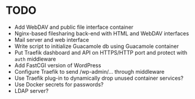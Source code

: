 # TODO

- Add WebDAV and public file interface container
- Nginx-based filesharing back-end with HTML and WebDAV interfaces
- Mail server and web interface
- Write script to initialize Guacamole db using Guacamole container
- Put Traefik dashboard and API on HTTPS/HTTP port and protect with `auth` middleware
- Add FastCGI version of WordPress
- Configure Traefik to send /wp-admin/... through middleware
- Use Traefik plug-in to dynamically drop unused container services?
- Use Docker secrets for passwords?
- LDAP server?
